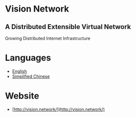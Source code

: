 # Vision Network

## A Distributed Extensible Virtual Network
Growing Distributed Internet Infrastructure

# Languages

- [English](https://github.com/VisionNetworkProject/whitepaper/blob/master/vision.network_whitepaper_en.md)
- [Simplified Chinese](https://github.com/VisionNetworkProject/whitepaper/raw/master/vision.network_whitepaper_zh_cn.pdf)

# Website

- [http://vision.network/](http://vision.network/)
